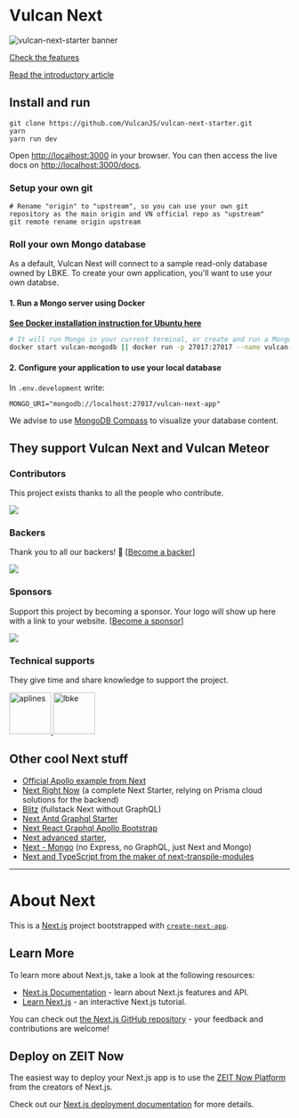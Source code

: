 # Vulcan Next

![vulcan-next-starter banner](https://raw.githubusercontent.com/VulcanJS/vulcan-next-starter/devel/public/img/vn-logo-full-1280-640.png)

[Check the features](https://github.com/VulcanJS/vulcan-next-starter/tree/devel/src/pages/docs/features.md)

[Read the introductory article](https://www.freecodecamp.org/news/how-to-replace-meteor-by-next-introducing-vulcan-next-starter/)

## Install and run

```
git clone https://github.com/VulcanJS/vulcan-next-starter.git
yarn
yarn run dev
```

Open [http://localhost:3000](http://localhost:3000) in your browser.
You can then access the live docs on [http://localhost:3000/docs](http://localhost:3000/docs).

### Setup your own git

```
# Rename "origin" to "upstream", so you can use your own git repository as the main origin and VN official repo as "upstream"
git remote rename origin upstream
```

### Roll your own Mongo database

As a default, Vulcan Next will connect to a sample read-only database owned by LBKE.
To create your own application, you'll want to use your own databse.

#### 1. Run a Mongo server using Docker

[**See Docker installation instruction for Ubuntu here**](https://docs.docker.com/engine/install/ubuntu/)

```sh
# It will run Mongo in your current terminal, or create and run a Mongo image if it's the first time your run the command
docker start vulcan-mongodb || docker run -p 27017:27017 --name vulcan-mongodb mongo:4.0.4
```

#### 2. Configure your application to use your local database

In `.env.development` write:

```
MONGO_URI="mongodb://localhost:27017/vulcan-next-app"
```

We advise to use [MongoDB Compass](https://www.mongodb.com/try/download/compass) to visualize your database content.

## They support Vulcan Next and Vulcan Meteor

### Contributors

This project exists thanks to all the people who contribute.

<a href="https://github.com/VulcanJS/vulcan-next-starter/graphs/contributors"><img src="https://opencollective.com/vulcan/contributors.svg?width=890&button=false" /></a>

### Backers

Thank you to all our backers! 🙏 [[Become a backer](https://opencollective.com/vulcan#contribute)]

<a href="https://opencollective.com/vulcan#contributors" target="_blank"><img src="https://opencollective.com/vulcan/backers.svg?width=890"/></a>

### Sponsors

Support this project by becoming a sponsor. Your logo will show up here with a link to your website. [[Become a sponsor](https://opencollective.com/vulcan#contribute)]

<a href="https://opencollective.com/vulcan#contributors" target="_blank"><img src="https://opencollective.com/vulcan/sponsors.svg?width=890"/></a>

### Technical supports

They give time and share knowledge to support the project.

<a href="https://aplines.com" target="_blank" rel="noopener noreferrer">
<img src="https://aplines.com/wp-content/uploads/2020/06/logo-1.png" alt="aplines" height="75"/>
</a>
<a href="https://www.lbke.fr" target="_blank" rel="noopener noreferrer">
<img src="https://www.lbke.fr/img/logo-md.png" height="75" alt="lbke" />
</a>

## Other cool Next stuff

- [Official Apollo example from Next](https://github.com/zeit/next.js/tree/canary/examples/with-apollo)
- [Next Right Now](https://github.com/UnlyEd/next-right-now) (a complete Next Starter, relying on Prisma cloud solutions for the backend)
- [Blitz](https://blitzjs.com/) (fullstack Next without GraphQL)
- [Next Antd Graphql Starter](https://github.com/clement-faure/next-antd-graphql-starter)
- [Next React Graphql Apollo Bootstrap](https://github.com/Sebastp/Next-react-graphql-apollo_Boostrap)
- [Next advanced starter](https://github.com/borisowsky/next-advanced-starter),
- [Next - Mongo](https://github.com/hoangvvo/nextjs-mongodb-app) (no Express, no GraphQL, just Next and Mongo)
- [Next and TypeScript from the maker of next-transpile-modules](https://github.com/martpie/monorepo-typescript-next-the-sane-way)

---

# About Next

This is a [Next.js](https://nextjs.org/) project bootstrapped with [`create-next-app`](https://github.com/zeit/next.js/tree/canary/packages/create-next-app).

## Learn More

To learn more about Next.js, take a look at the following resources:

- [Next.js Documentation](https://nextjs.org/docs) - learn about Next.js features and API.
- [Learn Next.js](https://nextjs.org/learn) - an interactive Next.js tutorial.

You can check out [the Next.js GitHub repository](https://github.com/zeit/next.js/) - your feedback and contributions are welcome!

## Deploy on ZEIT Now

The easiest way to deploy your Next.js app is to use the [ZEIT Now Platform](https://zeit.co/) from the creators of Next.js.

Check out our [Next.js deployment documentation](https://nextjs.org/docs/deployment) for more details.
